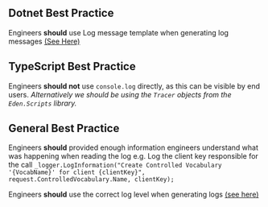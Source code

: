 ## Dotnet Best Practice

Engineers **should** use Log message template when generating log messages [(See Here)](https://docs.microsoft.com/en-us/aspnet/core/fundamentals/logging/?view=aspnetcore-5.0#log-message-template-1)

## TypeScript Best Practice

Engineers **should not** use `console.log` directly, as this can be visible by end users. 
_Alternatively we should be using the `Tracer` objects from the `Eden.Scripts` library._


## General Best Practice
Engineers **should** provided enough information engineers understand what was happening when reading the log 
e.g. Log the client key responsible for the call ```_logger.LogInformation("Create Controlled Vocabulary '{VocabName}' for client {clientKey}", request.ControlledVocabulary.Name, clientKey);```

Engineers **should** use the correct log level when generating logs [(see here)](https://docs.microsoft.com/en-us/dotnet/api/microsoft.extensions.logging.loglevel?view=dotnet-plat-ext-5.0)


